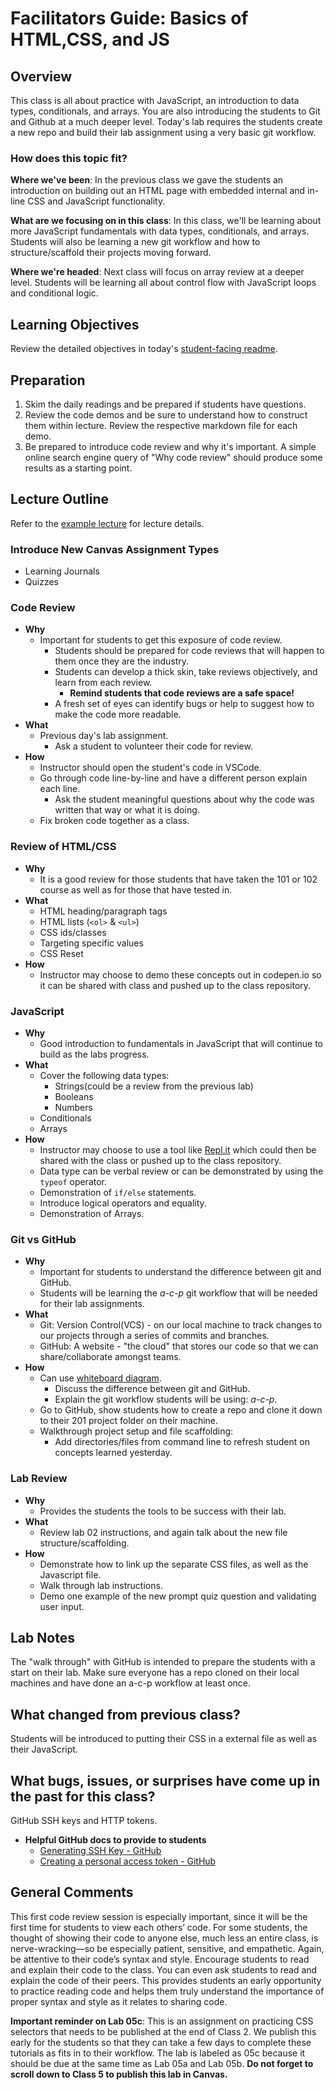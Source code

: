 # Facilitators Guide: Basics of HTML,CSS, and JS

## Overview

This class is all about practice with JavaScript, an introduction to data types, conditionals, and arrays. You are also introducing the students to Git and Github at a much deeper level. Today's lab requires the students create a new repo and build their lab assignment using a very basic git workflow.

### How does this topic fit?

**Where we've been**:
In the previous class we gave the students an introduction on building out an HTML page with embedded internal and in-line CSS and JavaScript functionality.

**What are we focusing on in this class**:
In this class, we'll be learning about more JavaScript fundamentals with data types, conditionals, and arrays. Students will also be learning a new git workflow and how to structure/scaffold their projects moving forward.

**Where we're headed**:
Next class will focus on array review at a deeper level. Students will be learning all about control flow with JavaScript loops and conditional logic.

## Learning Objectives

Review the detailed objectives in today's [student-facing readme](../README.md).

## Preparation

1. Skim the daily readings and be prepared if students have questions.
1. Review the code demos and be sure to understand how to construct them within lecture. Review the respective markdown file for each demo.
1. Be prepared to introduce code review and why it's important. A simple online search engine query of "Why code review" should produce some results as a starting point.

## Lecture Outline
<!-- NOTE TO INSTRUCTOR: If you make any changes to the lecture, make matching changes into LECTURE.md -->

Refer to the [example lecture](LECTURE.md) for lecture details.

### Introduce New Canvas Assignment Types

- Learning Journals
- Quizzes

### Code Review

- **Why**
  - Important for students to get this exposure of code review.
    - Students should be prepared for code reviews that will happen to them once they are the industry.
    - Students can develop a thick skin, take reviews objectively, and learn from each review.
      - **Remind students that code reviews are a safe space!**
    - A fresh set of eyes can identify bugs or help to suggest how to make the code more readable.
- **What**
  - Previous day's lab assignment.
    - Ask a student to volunteer their code for review.
- **How**
  - Instructor should open the student's code in VSCode.
  - Go through code line-by-line and have a different person explain each line.
    - Ask the student meaningful questions about why the code was written that way or what it is doing.
  - Fix broken code together as a class.

### Review of HTML/CSS

- **Why**
  - It is a good review for those students that have taken the 101 or 102 course as well as for those that have tested in.
- **What**
  - HTML heading/paragraph tags
  - HTML lists (`<ol>` & `<ul>`)
  - CSS ids/classes
  - Targeting specific values
  - CSS Reset
- **How**
  - Instructor may choose to demo these concepts out in codepen.io so it can be shared with class and pushed up to the class repository.

### JavaScript

- **Why**
  - Good introduction to fundamentals in JavaScript that will continue to build as the labs progress.
- **What**
  - Cover the following data types:
    - Strings(could be a review from the previous lab)
    - Booleans
    - Numbers
  - Conditionals
  - Arrays
- **How**
  - Instructor may choose to use a tool like [Repl.it](https://replit.com) which could then be shared with the class or pushed up to the class repository.
  - Data type can be verbal review or can be demonstrated by using the `typeof` operator.
  - Demonstration of `if/else` statements.
  - Introduce logical operators and equality.
  - Demonstration of Arrays.

### Git vs GitHub

- **Why**
  - Important for students to understand the difference between git and GitHub.
  - Students will be learning the *a-c-p* git workflow that will be needed for their lab assignments.
- **What**
  - Git: Version Control(VCS) - on our local machine to track changes to our projects through a series of commits and branches.
  - GitHub: A website - "the cloud" that stores our code so that we can share/collaborate amongst teams.
- **How**
  - Can use [whiteboard diagram](whiteboard-diagrams/git-vs-github.png).
    - Discuss the difference between git and GitHub.
    - Explain the git workflow students will be using: *a-c-p*.
  - Go to GitHub, show students how to create a repo and clone it down to their 201 project folder on their machine.
  - Walkthrough project setup and file scaffolding:
    - Add directories/files from command line to refresh student on concepts learned yesterday.

### Lab Review

- **Why**
  - Provides the students the tools to be success with their lab.
- **What**
  - Review lab 02 instructions, and again talk about the new file structure/scaffolding.
- **How**
  - Demonstrate how to link up the separate CSS files, as well as the Javascript file.
  - Walk through lab instructions.
  - Demo one example of the new prompt quiz question and validating user input.

## Lab Notes

The "walk through" with GitHub is intended to prepare the students with a start on their lab. Make sure everyone has a repo cloned on their local machines and have done an a-c-p workflow at least once.

## What changed from previous class?

Students will be introduced to putting their CSS in a external file as well as their JavaScript.

## What bugs, issues, or surprises have come up in the past for this class?

GitHub SSH keys and HTTP tokens.

- **Helpful GitHub docs to provide to students**
  - [Generating SSH Key - GitHub](https://docs.github.com/en/authentication/connecting-to-github-with-ssh/generating-a-new-ssh-key-and-adding-it-to-the-ssh-agent)
  - [Creating a personal access token - GitHub](https://docs.github.com/en/authentication/keeping-your-account-and-data-secure/creating-a-personal-access-token)

## General Comments

This first code review session is especially important, since it will be the first time for students to view each others’ code. For some students, the thought of showing their code to anyone else, much less an entire class, is nerve-wracking—so be especially patient, sensitive, and empathetic. Again, be attentive to their code’s syntax and style. Encourage students to read and explain their code to the class. You can even ask students to read and explain the code of their peers. This provides students an early opportunity to practice reading code and helps them truly understand the importance of proper syntax and style as it relates to sharing code.

**Important reminder on Lab 05c**: This is an assignment on practicing CSS selectors that needs to be published at the end of Class 2. We publish this early for the students so that they can take a few days to complete these tutorials as fits in to their workflow. The lab is labeled as 05c because it should be due at the same time as Lab 05a and Lab 05b. **Do not forget to scroll down to Class 5 to publish this lab in Canvas.**
